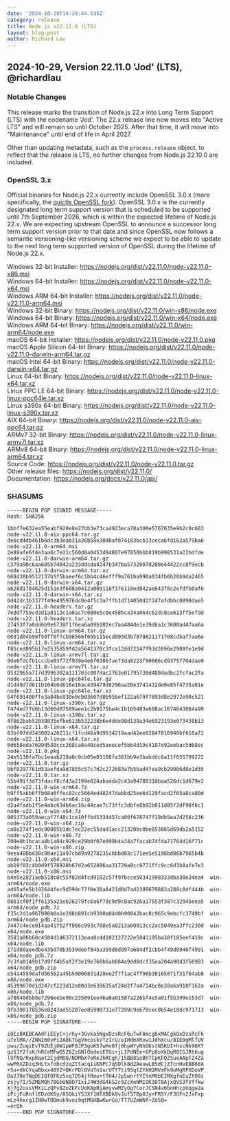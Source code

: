 ```yaml
---
date: '2024-10-29T14:28:44.535Z'
category: release
title: Node.js v22.11.0 (LTS)
layout: blog-post
author: Richard Lau
---
```


## 2024-10-29, Version 22.11.0 'Jod' (LTS), @richardlau

### Notable Changes

This release marks the transition of Node.js 22.x into Long Term Support (LTS)
with the codename 'Jod'. The 22.x release line now moves into "Active LTS"
and will remain so until October 2025. After that time, it will move into
"Maintenance" until end of life in April 2027.

Other than updating metadata, such as the `process.release` object, to reflect
that the release is LTS, no further changes from Node.js 22.10.0 are included.

### OpenSSL 3.x

Official binaries for Node.js 22.x currently include OpenSSL 3.0.x (more
specifically, the [quictls OpenSSL fork](https://github.com/quictls/openssl)).
OpenSSL 3.0.x is the currently designated long term support version that is
scheduled to be supported until 7th September 2026, which is within the expected
lifetime of Node.js 22.x. We are expecting upstream OpenSSL to announce a
successor long term support version prior to that date and since OpenSSL now
follows a semantic versioning-like versioning scheme we expect to be able to
update to the next long term supported version of OpenSSL during the lifetime of
Node.js 22.x.

Windows 32-bit Installer: https://nodejs.org/dist/v22.11.0/node-v22.11.0-x86.msi \
Windows 64-bit Installer: https://nodejs.org/dist/v22.11.0/node-v22.11.0-x64.msi \
Windows ARM 64-bit Installer: https://nodejs.org/dist/v22.11.0/node-v22.11.0-arm64.msi \
Windows 32-bit Binary: https://nodejs.org/dist/v22.11.0/win-x86/node.exe \
Windows 64-bit Binary: https://nodejs.org/dist/v22.11.0/win-x64/node.exe \
Windows ARM 64-bit Binary: https://nodejs.org/dist/v22.11.0/win-arm64/node.exe \
macOS 64-bit Installer: https://nodejs.org/dist/v22.11.0/node-v22.11.0.pkg \
macOS Apple Silicon 64-bit Binary: https://nodejs.org/dist/v22.11.0/node-v22.11.0-darwin-arm64.tar.gz \
macOS Intel 64-bit Binary: https://nodejs.org/dist/v22.11.0/node-v22.11.0-darwin-x64.tar.gz \
Linux 64-bit Binary: https://nodejs.org/dist/v22.11.0/node-v22.11.0-linux-x64.tar.xz \
Linux PPC LE 64-bit Binary: https://nodejs.org/dist/v22.11.0/node-v22.11.0-linux-ppc64le.tar.xz \
Linux s390x 64-bit Binary: https://nodejs.org/dist/v22.11.0/node-v22.11.0-linux-s390x.tar.xz \
AIX 64-bit Binary: https://nodejs.org/dist/v22.11.0/node-v22.11.0-aix-ppc64.tar.gz \
ARMv7 32-bit Binary: https://nodejs.org/dist/v22.11.0/node-v22.11.0-linux-armv7l.tar.xz \
ARMv8 64-bit Binary: https://nodejs.org/dist/v22.11.0/node-v22.11.0-linux-arm64.tar.xz \
Source Code: https://nodejs.org/dist/v22.11.0/node-v22.11.0.tar.gz \
Other release files: https://nodejs.org/dist/v22.11.0/ \
Documentation: https://nodejs.org/docs/v22.11.0/api/

### SHASUMS

```
-----BEGIN PGP SIGNED MESSAGE-----
Hash: SHA256

1bbf7e632ea55eabf920e8e27bb3e73ca4923eca78a300e5767635e9b2c0c603  node-v22.11.0-aix-ppc64.tar.gz
de6cd4db461b6dc3b3eab31a36b58e30d8af074183bcb13ceca6fd162a579ba6  node-v22.11.0-arm64.msi
2e89afe6f4e3aa6c7e21c560d8a0453d84807e97850bbb819b998531a22bdfde  node-v22.11.0-darwin-arm64.tar.gz
c379a90c6aa605b74042a233ddcda4247b347ba5732007d280e44422cc8f9ecb  node-v22.11.0-darwin-arm64.tar.xz
668d30b9512137b5f5baeef6c1bb4c46efff9a761ba990a034fb6b28b9da2465  node-v22.11.0-darwin-x64.tar.gz
ab28d1784625d151e3f608a9412a009118f376118ed842ae643f8c2efdfb0af6  node-v22.11.0-darwin-x64.tar.xz
0d42dc3b3377f49e495976dc0e4f5c3a7ffb1d714050d2f247afdbbc0898dae5  node-v22.11.0-headers.tar.gz
7eddf759cd3d1a0113c1a0ac7c080e5c0e458bca34a064c62dc8ce613ff5efdd  node-v22.11.0-headers.tar.xz
27453f7a0dd6b9e6738f1f6ea6a09b102ec7aa484de1e39d6a1c3608ad47aa6a  node-v22.11.0-linux-arm64.tar.gz
6031d04b98f59ff0f7cb98566f65b115ecd893d3b7870821171708cdbaf7ae6e  node-v22.11.0-linux-arm64.tar.xz
f85ced095b17e2535859fd2a5641370c3fca12dd72147f93d2696e2909fe1e9d  node-v22.11.0-linux-armv7l.tar.gz
9de0fdcfb1cccbe03f72f939e4e6f03867aef3da8223f90606cd93757704dae0  node-v22.11.0-linux-armv7l.tar.xz
0532965a717d3996302a111703c007dac2763e01795730d488dadbc2fcfac2fa  node-v22.11.0-linux-ppc64le.tar.gz
d1d49d7d611b104b6d616e18ac439479d8296aa20e3741432de0e85f4735a81e  node-v22.11.0-linux-ppc64le.tar.xz
64f691400ffe3a84be930e0cb03607d0b95bef122a679f7893d8e2972e90c521  node-v22.11.0-linux-s390x.tar.gz
f474ed77d6b13d66d07589aee1c2b9175be4c1b165483e608ac1674643064a99  node-v22.11.0-linux-s390x.tar.xz
4f862bab52039835efbe613b532238b6e4dde98d139a34e6923193e073438b13  node-v22.11.0-linux-x64.tar.gz
83bf07dd343002a26211cf1fcd46a9d9534219aad42ee02847816940bf610a72  node-v22.11.0-linux-x64.tar.xz
8d658eda7699d580ccc268ca8a40ced5aeecef5bb4d19c4187e92eebac5d68ec  node-v22.11.0.pkg
24e5130fa7bc1eaab218a0c9cb05e03168fa381bb9e3babddc6a11f655799222  node-v22.11.0.tar.gz
bbf0297761d53aefda9d7855c57c7d2c272b83a7b5bad4fea9cb29006d8e1d35  node-v22.11.0.tar.xz
55b491f3d73fdacf8cf43a2199e824abadda2c43a94780310baa526dc1d679e2  node-v22.11.0-win-arm64.7z
b9ff5a6b6ffb68a0ffec82cc5664ed48247dabbd25ee6d129facd2f65a8ca80d  node-v22.11.0-win-arm64.zip
d2a4fadb1f5e4abc634b6ac16c44cae7c73ffc3dbfe8b92b011d85f2df90f6c1  node-v22.11.0-win-x64.7z
905373a059aecaf7f48c1ce10ffbd5334457ca00f678747f19db5ea7d256c236  node-v22.11.0-win-x64.zip
ca0a274f1edc90005b1dc7ec22ec55dad1acc21320bc0be853065d69db2a5152  node-v22.11.0-win-x86.7z
700e0b1bcaca8b1a04c929ce29b0f07e099b4a34a7facab74fda71764d16f71c  node-v22.11.0-win-x86.zip
9eea480bd30c98ae11a97cb89a9278235cbbbd03c171ee5e5198bd86b7965b4b  node-v22.11.0-x64.msi
ab19f02c4b0d9f578928b67d2a652496aa31729a8cc9771ffc9cc6d3b8afe7e3  node-v22.11.0-x86.msi
b4e5e2821aeb518c0c55f02d4fcd9182c57f97bcce50341998333dba38e34ea4  win-arm64/node.exe
ad65afe5b192644fec9d599c77f0e38a8421d0d7ad2389679882a288c8df444b  win-arm64/node.lib
0861cf0f1ff6135a21eb26279fc6a6f7dc9d9c0ac926a17553f387c32945eea5  win-arm64/node_pdb.7z
f35c2d1a967080b0a1e288b891cb9300a04d0b90042bac8c965c9ebcfc3749bf  win-arm64/node_pdb.zip
7447c4ece014aa41fb2ff866c993c708e5a8213a00913cc2ac5049ea3ffc230d  win-x64/node.exe
3581a06b68c4584d146372113eaa8c4d102127222e5041195ba38f185eef419c  win-x64/node.lib
171d80aeedbe43bd70b3539de6f845a359d8dd97a684df2cbb4f49d8946f4991  win-x64/node_pdb.7z
7c3fa0149b17d9ff4b5af2f3e19e768b6ab684a9dd8dcf35ea204a90d3f56903  win-x64/node_pdb.zip
e54a4559dafd56562a45b50000831d28ee2f7f1ac4ff98b38165871f31f64ab8  win-x86/node.exe
45399070d1d247cf223d12e80d3e638635af24d2f7a4714bc8e38a6a918f162a  win-x86/node.lib
a78040dbb0e7296eebe90c235091ee46a8a01587a226bf4e5a01f5b399e153d7  win-x86/node_pdb.7z
9fb300178536e8243ad55207ee85990731e77299c9e670cec0b54e10dc971713  win-x86/node_pdb.zip
-----BEGIN PGP SIGNATURE-----

iQIzBAEBCAAdFiEEyC+jrhy+3Gvka5NgxDzsRcF6uTwFAmcg6xMACgkQxDzsRcF6
uTxlMA//ZNN160yPi2ADkTGgVmcoskVTzIrU/eIHdmXRxw1JdhXcu/8IE0gMlfUV
pwu/ZuqiEvT9ZUEj0W1pWF8JP3goK57wHv0fj0hpWYyNhOKstN5KUI+hxcNk96KY
qz51Y2fsK/hRCeMFwO5Z6ZzGNlObdeiETGs+jLIPdNEe+6Pp8oXkDqR8IGJRt6ug
l9fNQ/RxpRqat2CjdMOQ/NDMbX7oReJhRCgh/15BB8SoBhTCpKFQZ5ueAApFZ4Za
wwPRXZDzq3HLtxfobcdzqZttacq1iKNPC7qSDlk8dZAeuwLB5dCjZfcnHvEBB6EA
+So+dkCYqaBbxx48VZ+QKrPDlOVoTn1urUTYTti95qtZYkH2MVmFk9oMgRPXDoVP
Do278eTNqDEIQfOFKz5vq7D54jfRmu+tTH4/JpSwnrtYIYnM9bEIMXgfoEuZtO0z
zsjy7I/5ZMEMQh7BGbUN8O7IxiJ4W3dG4kS2c9ZcXnNMIOK3OT8AjxQVS3fVffkw
Xj7g2ossVMXiLzQPv82oZEFcUoKApBjAmyvwMZyOg7CorJCSN4v6bnHhcpUqge2a
iPijFuRnflEDzdK6y/ASQkiYS3Xf1HfXBDk0vJuf5TBp0Jy+FR5Y/FJGFn2JxFxp
mLz4hxcg1IN0wTODmuk9voi9qtMGHBwKwrGo/TT7UZmWNf+Zd5Q=
=orQh
-----END PGP SIGNATURE-----
```
